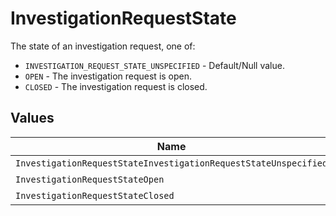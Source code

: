 # InvestigationRequestState

The state of an investigation request, one of:
- `INVESTIGATION_REQUEST_STATE_UNSPECIFIED` - Default/Null value.
- `OPEN` - The investigation request is open.
- `CLOSED` - The investigation request is closed.


## Values

| Name                                                            | Value                                                           |
| --------------------------------------------------------------- | --------------------------------------------------------------- |
| `InvestigationRequestStateInvestigationRequestStateUnspecified` | INVESTIGATION_REQUEST_STATE_UNSPECIFIED                         |
| `InvestigationRequestStateOpen`                                 | OPEN                                                            |
| `InvestigationRequestStateClosed`                               | CLOSED                                                          |